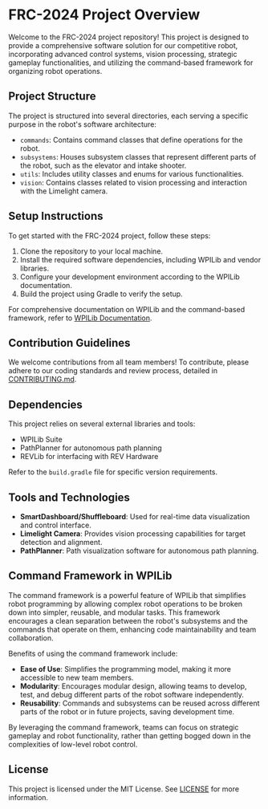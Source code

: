 # FRC-2024 Project Overview

Welcome to the FRC-2024 project repository! This project is designed to provide a comprehensive software solution for our competitive robot, incorporating advanced control systems, vision processing, strategic gameplay functionalities, and utilizing the command-based framework for organizing robot operations.

## Project Structure

The project is structured into several directories, each serving a specific purpose in the robot's software architecture:

- `commands`: Contains command classes that define operations for the robot.
- `subsystems`: Houses subsystem classes that represent different parts of the robot, such as the elevator and intake shooter.
- `utils`: Includes utility classes and enums for various functionalities.
- `vision`: Contains classes related to vision processing and interaction with the Limelight camera.

## Setup Instructions

To get started with the FRC-2024 project, follow these steps:

1. Clone the repository to your local machine.
2. Install the required software dependencies, including WPILib and vendor libraries.
3. Configure your development environment according to the WPILib documentation.
4. Build the project using Gradle to verify the setup.

For comprehensive documentation on WPILib and the command-based framework, refer to [WPILib Documentation](https://docs.wpilib.org/en/stable/index.html).

## Contribution Guidelines

We welcome contributions from all team members! To contribute, please adhere to our coding standards and review process, detailed in [CONTRIBUTING.md](CONTRIBUTING.md).

## Dependencies

This project relies on several external libraries and tools:

- WPILib Suite
- PathPlanner for autonomous path planning
- REVLib for interfacing with REV Hardware

Refer to the `build.gradle` file for specific version requirements.

## Tools and Technologies

- **SmartDashboard/Shuffleboard**: Used for real-time data visualization and control interface.
- **Limelight Camera**: Provides vision processing capabilities for target detection and alignment.
- **PathPlanner**: Path visualization software for autonomous path planning.

## Command Framework in WPILib

The command framework is a powerful feature of WPILib that simplifies robot programming by allowing complex robot operations to be broken down into simpler, reusable, and modular tasks. This framework encourages a clean separation between the robot's subsystems and the commands that operate on them, enhancing code maintainability and team collaboration.

Benefits of using the command framework include:

- **Ease of Use**: Simplifies the programming model, making it more accessible to new team members.
- **Modularity**: Encourages modular design, allowing teams to develop, test, and debug different parts of the robot software independently.
- **Reusability**: Commands and subsystems can be reused across different parts of the robot or in future projects, saving development time.

By leveraging the command framework, teams can focus on strategic gameplay and robot functionality, rather than getting bogged down in the complexities of low-level robot control.

## License

This project is licensed under the MIT License. See [LICENSE](LICENSE) for more information.
